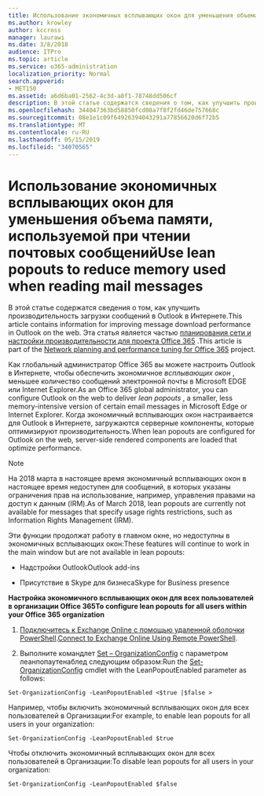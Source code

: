 ```yaml
---
title: Использование экономичных всплывающих окон для уменьшения объема памяти, используемой при чтении почтовых сообщений
ms.author: krowley
author: kccross
manager: laurawi
ms.date: 3/8/2018
audience: ITPro
ms.topic: article
ms.service: o365-administration
localization_priority: Normal
search.appverid:
- MET150
ms.assetid: a6d6ba01-2562-4c3d-a8f1-78748dd506cf
description: В этой статье содержатся сведения о том, как улучшить производительность загрузки сообщений в Outlook в Интернете.
ms.openlocfilehash: 344047363bd58850fcd08a7f8f2fd46de757668c
ms.sourcegitcommit: 08e1e1c09f64926394043291a77856620d6f72b5
ms.translationtype: MT
ms.contentlocale: ru-RU
ms.lasthandoff: 05/15/2019
ms.locfileid: "34070565"
---
```

# <a name="use-lean-popouts-to-reduce-memory-used-when-reading-mail-messages"></a><span data-ttu-id="f7db3-103">Использование экономичных всплывающих окон для уменьшения объема памяти, используемой при чтении почтовых сообщений</span><span class="sxs-lookup"><span data-stu-id="f7db3-103">Use lean popouts to reduce memory used when reading mail messages</span></span>

<span data-ttu-id="f7db3-104">В этой статье содержатся сведения о том, как улучшить производительность загрузки сообщений в Outlook в Интернете.</span><span class="sxs-lookup"><span data-stu-id="f7db3-104">This article contains information for improving message download performance in Outlook on the web.</span></span> <span data-ttu-id="f7db3-105">Эта статья является частью [планирования сети и настройки производительности для проекта Office 365](https://aka.ms/tune) .</span><span class="sxs-lookup"><span data-stu-id="f7db3-105">This article is part of the [Network planning and performance tuning for Office 365](https://aka.ms/tune) project.</span></span>
   
<span data-ttu-id="f7db3-106">Как глобальный администратор Office 365 вы можете настроить Outlook в Интернете, чтобы обеспечить экономичное *всплывающих окон* , меньшее количество сообщений электронной почты в Microsoft EDGE или Internet Explorer.</span><span class="sxs-lookup"><span data-stu-id="f7db3-106">As an Office 365 global administrator, you can configure Outlook on the web to deliver  *lean popouts*  , a smaller, less memory-intensive version of certain email messages in Microsoft Edge or Internet Explorer.</span></span> <span data-ttu-id="f7db3-107">Когда экономичный всплывающих окон настраивается для Outlook в Интернете, загружаются серверные компоненты, которые оптимизируют производительность.</span><span class="sxs-lookup"><span data-stu-id="f7db3-107">When lean popouts are configured for Outlook on the web, server-side rendered components are loaded that optimize performance.</span></span> 
  
> [!NOTE]
> <span data-ttu-id="f7db3-108">На 2018 марта в настоящее время экономичный всплывающих окон в настоящее время недоступен для сообщений, в которых указаны ограничения прав на использование, например, управления правами на доступ к данным (IRM).</span><span class="sxs-lookup"><span data-stu-id="f7db3-108">As of March 2018, lean popouts are currently not available for messages that specify usage rights restrictions, such as Information Rights Management (IRM).</span></span> 
  
<span data-ttu-id="f7db3-109">Эти функции продолжат работу в главном окне, но недоступны в экономичных всплывающих окон:</span><span class="sxs-lookup"><span data-stu-id="f7db3-109">These features will continue to work in the main window but are not available in lean popouts:</span></span>
  
- <span data-ttu-id="f7db3-110">Надстройки Outlook</span><span class="sxs-lookup"><span data-stu-id="f7db3-110">Outlook add-ins</span></span>
    
- <span data-ttu-id="f7db3-111">Присутствие в Skype для бизнеса</span><span class="sxs-lookup"><span data-stu-id="f7db3-111">Skype for Business presence</span></span>
    
 <span data-ttu-id="f7db3-112">**Настройка экономичного всплывающих окон для всех пользователей в организации Office 365**</span><span class="sxs-lookup"><span data-stu-id="f7db3-112">**To configure lean popouts for all users within your Office 365 organization**</span></span>
  
1. <span data-ttu-id="f7db3-113">[Подключитесь к Exchange Online с помощью удаленной оболочки PowerShell](http://technet.microsoft.com/library/jj984289%28v=exchg.150%29.aspx ).</span><span class="sxs-lookup"><span data-stu-id="f7db3-113">[Connect to Exchange Online Using Remote PowerShell](http://technet.microsoft.com/library/jj984289%28v=exchg.150%29.aspx ).</span></span>
    
2. <span data-ttu-id="f7db3-114">Выполните командлет [Set – OrganizationConfig](https://technet.microsoft.com/library/aa997443%28v=exchg.160%29.aspx) с параметром леанпопаутенаблед следующим образом:</span><span class="sxs-lookup"><span data-stu-id="f7db3-114">Run the [Set-OrganizationConfig](https://technet.microsoft.com/library/aa997443%28v=exchg.160%29.aspx) cmdlet with the LeanPopoutEnabled parameter as follows:</span></span> 
    
  ```
  Set-OrganizationConfig -LeanPopoutEnabled <$true |$false >
  ```

  <span data-ttu-id="f7db3-115">Например, чтобы включить экономичный всплывающих окон для всех пользователей в Организации:</span><span class="sxs-lookup"><span data-stu-id="f7db3-115">For example, to enable lean popouts for all users in your organization:</span></span>
    
  ```
  Set-OrganizationConfig -LeanPopoutEnabled $true
  ```

  <span data-ttu-id="f7db3-116">Чтобы отключить экономичный всплывающих окон для всех пользователей в Организации:</span><span class="sxs-lookup"><span data-stu-id="f7db3-116">To disable lean popouts for all users in your organization:</span></span>
    
  ```
  Set-OrganizationConfig -LeanPopoutEnabled $false
  ```


